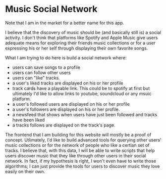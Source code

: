 # Music Social Network

Note that I am in the market for a better name for this app.

I believe that the discovery of music should be (and basically still is) a social activity.  I don't think that platforms like Spotify and Apple Music give users adequate means for exploring their friends music collections or for a user expressing his or her self through displaying their own favorite songs.

What I am trying to do here is build a social network where:

* users can save songs to a profile
* users can follow other users
* users can "like" tracks.
* a user's liked tracks are displayed on his or her profile
* track cards have a playable link.  This could be to spotify at first but ultimately I'd like to allow links to youtube, soundcloud or any msuic platform.
* a user's followed users are displayed on his or her profile
* a user's followers are displayed on his or her profile.
* a newsfeed that shows when users have just been followed and tracks have been liked
* a tracks follows are displayed on the track's page.

The frontend that I am building for this website will mostly be a proof of concept.  Utlimately, I'd like to build advanced tools for querying other users' music collections or for the network of people who like a certian set of tracks.  I believe that, with this data, I will be able to write scripts that help users discover music that they like through other users in their social network.  In fact, if my hypothesis is right, I won't even have to write those algorithms; I can just provide the tools for users to discover music they love easily on their own.
